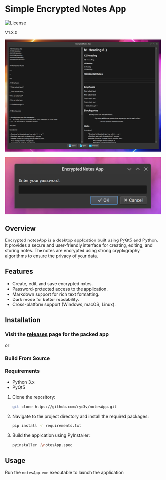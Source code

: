 ﻿# Simple Encrypted Notes App

 ![License](https://img.shields.io/badge/license-MIT-blue.svg)

V1.3.0

![ALT](https://github.com/ryd3v/notesApp/blob/main/Screenshot_1.png)

![ALT](https://github.com/ryd3v/notesApp/blob/main/Screenshot_2.png)

## Overview

Encrypted notesApp is a desktop application built using PyQt5 and Python. It provides a secure and user-friendly
interface for creating, editing, and storing notes. The notes are encrypted using strong cryptography algorithms to
ensure the privacy of your data.

## Features

- Create, edit, and save encrypted notes.
- Password-protected access to the application.
- Markdown support for rich text formatting.
- Dark mode for better readability.
- Cross-platform support (Windows, macOS, Linux).

## Installation

### Visit the [releases](https://github.com/ryd3v/notesApp/releases) page for the packed app

or

### Build From Source

### Requirements

- Python 3.x
- PyQt5

1. Clone the repository:
    ```bash
    git clone https://github.com/ryd3v/notesApp.git
    ```
2. Navigate to the project directory and install the required packages:
    ```bash
    pip install -r requirements.txt
    ```
3. Build the application using PyInstaller:
    ```bash
    pyinstaller .\notesApp.spec
    ```

## Usage

Run the `notesApp.exe` executable to launch the application.
